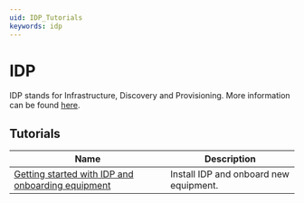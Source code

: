 ```yaml
---
uid: IDP_Tutorials
keywords: idp
---
```


# IDP

IDP stands for Infrastructure, Discovery and Provisioning. More information can be found [here](xref:SolIDP).

## Tutorials

| Name | Description |
|--|--|
| [Getting started with IDP and onboarding equipment](xref:IDP_Tutorial_DiscoveryAndProvisioning) | Install IDP and onboard new equipment. |

